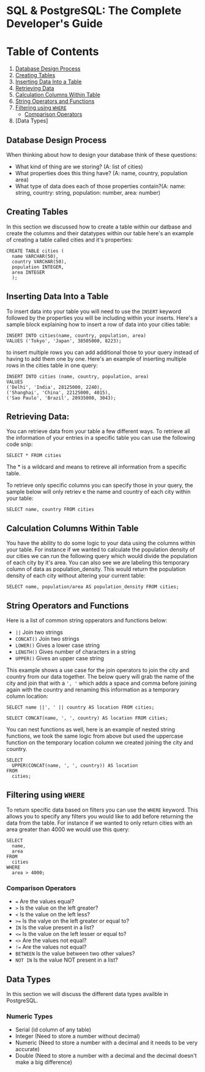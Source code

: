 # SQL & PostgreSQL: The Complete Developer's Guide

# Table of Contents

1. [Database Design Process](#database-design-process)
2. [Creating Tables](#creating-tables)
3. [Inserting Data Into a Table](#inserting-data-into-a-table)
4. [Retrieving Data](#retrieving-data)
5. [Calculation Columns Within Table](#calculation-columns-within-table)
6. [String Operators and Functions](#string-operators-and-functions)
7. [Filtering using `WHERE`](#filtering-using-where)
   - [Comparison Operators](#comparison-operators)
8. [Data Types]

## Database Design Process

When thinking about how to design your database think of these questions:

- What kind of thing are we storing? (A: list of cities)
- What properties does this thing have? (A: name, country, population area)
- What type of data does each of those properties contain?(A: name: string, country: string, population: number, area: number)

## Creating Tables

In this section we discussed how to create a table within our datbase and create the columns and their datatypes within our table here's an example of creating a table called cities and it's properties:

```
CREATE TABLE cities (
  name VARCHAR(50),
  country VARCHAR(50),
  population INTEGER,
  area INTEGER
  );
```

## Inserting Data Into a Table

To insert data into your table you will need to use the `INSERT` keyword followed by the properties you will be including within your inserts. Here's a sample block explaining how to insert a row of data into your cities table:

```
INSERT INTO cities(name, country, population, area)
VALUES ('Tokyo', 'Japan', 38505000, 8223);
```

to insert multiple rows you can add additional those to your query instead of having to add them one by one. Here's an example of inserting multiple rows in the cities table in one query:

```
INSERT INTO cities (name, country, population, area)
VALUES
('Delhi', 'India', 28125000, 2240),
('Shanghai', 'China', 22125000, 4015),
('Sao Paulo', 'Brazil', 20935000, 3043);
```

## Retrieving Data:

You can retrieve data from your table a few different ways. To retrieve all the information of your entries in a specific table you can use the following code snip:

```
SELECT * FROM cities
```

The \* is a wildcard and means to retireve all information from a specific table.

To retrieve only specific columns you can specify those in your query, the sample below will only retriev e the name and country of each city within your table:

```
SELECT name, country FROM cities
```

## Calculation Columns Within Table

You have the ability to do some logic to your data using the columns within your table. For instance if we wanted to calculate the population density of our cities we can run the following query which would divide the population of each city by it's area. You can also see we are labeling this temporary column of data as population_density. This would return the population density of each city without altering your current table:

```
SELECT name, population/area AS population_density FROM cities;
```

## String Operators and Functions

Here is a list of common string opperators and functions below:

- `||` Join two strings
- `CONCAT()` Join two strings
- `LOWER()` Gives a lower case string
- `LENGTH()` Gives number of characters in a string
- `UPPER()` Gives an upper case string

This example shows a use case for the join operators to join the city and country from our data together. The below query will grab the name of the city and join that with a `', '` which adds a space and comma before joining again with the country and renaming this information as a temporary column location:

```
SELECT name ||', ' || country AS location FROM cities;

SELECT CONCAT(name, ', ', country) AS location FROM cities;
```

You can nest functions as well, here is an example of nested string functions, we took the same logic from above but used the uppercase function on the temporary location column we created joining the city and country.

```
SELECT
  UPPER(CONCAT(name, ', ', country)) AS location
FROM
  cities;
```

## Filtering using `WHERE`

To return specific data based on filters you can use the `WHERE` keyword. This allows you to specify any filters you would like to add before returning the data from the table. For instance if we wanted to only return cities with an area greater than 4000 we would use this query:

```
SELECT
  name,
  area
FROM
  cities
WHERE
  area > 4000;
```

### Comparison Operators

- `=` Are the values equal?
- `>` Is the value on the left greater?
- `<` Is the value on the left less?
- `>=` Is the valye on the left greater or equal to?
- `IN` Is the value present in a list?
- `<=` Is the value on the left lesser or equal to?
- `<>` Are the values not equal?
- `!=` Are the values not equal?
- `BETWEEN` Is the value between two other values?
- `NOT IN` Is the value NOT present in a list?

## Data Types

In this section we will discuss the different data types availble in PostgreSQL.

### Numeric Types

- Serial (id column of any table)
- Integer (Need to store a number without decimal)
- Numeric (Need to store a number with a decimal and it needs to be very accurate)
- Double (Need to store a number with a decimal and the decimal doesn't make a big difference)
